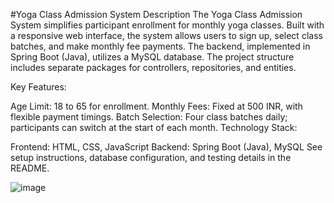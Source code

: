 
#Yoga Class Admission System
Description
The Yoga Class Admission System simplifies participant enrollment for monthly yoga classes. Built with a responsive web interface, the system allows users to sign up, select class batches, and make monthly fee payments. The backend, implemented in Spring Boot (Java), utilizes a MySQL database. The project structure includes separate packages for controllers, repositories, and entities.

Key Features:

Age Limit: 18 to 65 for enrollment.
Monthly Fees: Fixed at 500 INR, with flexible payment timings.
Batch Selection: Four class batches daily; participants can switch at the start of each month.
Technology Stack:

Frontend: HTML, CSS, JavaScript
Backend: Spring Boot (Java), MySQL
See setup instructions, database configuration, and testing details in the README.

![image](https://github.com/Ankush-ai/YogaApp/assets/83574516/1d2e6b13-21a7-4cae-88c9-98cd65a9854f)

